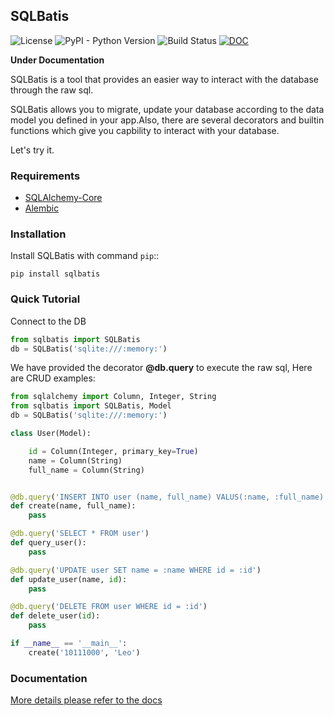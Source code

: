 ## SQLBatis

![License](https://img.shields.io/github/license/1011-1-000/SQLBatis?style=flat-square)
![PyPI - Python Version](https://img.shields.io/badge/Python-3.6%20%7C%203.7%20%7C%203.8-blue?style=flat-square)
![Build Status](https://img.shields.io/badge/build-passing-brightgreen?style=flat-square)
[![DOC](https://img.shields.io/badge/SQLBatis-doc-orange?style=flat-square)](https://sqlbatis.readthedocs.io/en/latest/index.html)

**Under Documentation**

SQLBatis is a tool that provides an easier way to interact with the database through the raw sql.

SQLBatis allows you to migrate, update your database according to the data model you defined in your app.Also, there are several decorators and builtin functions which give you capbility to interact with your database.

Let's try it.

### Requirements

-   [SQLAlchemy-Core](https://docs.sqlalchemy.org/en/13/core/tutorial.html)
-   [Alembic](https://alembic.sqlalchemy.org/)


### Installation
Install SQLBatis with command `pip`::

    pip install sqlbatis

### Quick Tutorial

Connect to the DB

```python
from sqlbatis import SQLBatis
db = SQLBatis('sqlite:///:memory:')
```

We have provided the decorator **@db.query** to execute the raw sql, Here are CRUD examples:

```python
from sqlalchemy import Column, Integer, String
from sqlbatis import SQLBatis, Model
db = SQLBatis('sqlite:///:memory:')

class User(Model):

    id = Column(Integer, primary_key=True)
    name = Column(String)
    full_name = Column(String)


@db.query('INSERT INTO user (name, full_name) VALUS(:name, :full_name)')
def create(name, full_name):
    pass

@db.query('SELECT * FROM user')
def query_user():
    pass

@db.query('UPDATE user SET name = :name WHERE id = :id')
def update_user(name, id):
    pass

@db.query('DELETE FROM user WHERE id = :id')
def delete_user(id):
    pass

if __name__ == '__main__':
    create('10111000', 'Leo')
```

### Documentation

[More details please refer to the docs](https://sqlbatis.readthedocs.io/en/latest/index.html)

